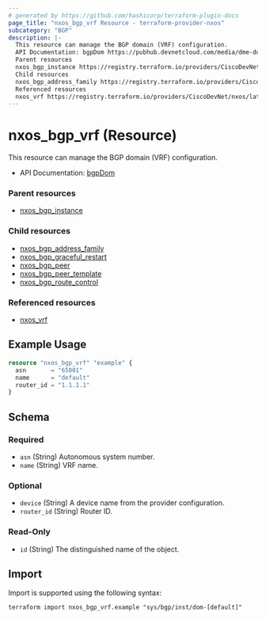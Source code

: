 ```yaml
---
# generated by https://github.com/hashicorp/terraform-plugin-docs
page_title: "nxos_bgp_vrf Resource - terraform-provider-nxos"
subcategory: "BGP"
description: |-
  This resource can manage the BGP domain (VRF) configuration.
  API Documentation: bgpDom https://pubhub.devnetcloud.com/media/dme-docs-10-2-2/docs/Routing%20and%20Forwarding/bgp:Dom/
  Parent resources
  nxos_bgp_instance https://registry.terraform.io/providers/CiscoDevNet/nxos/latest/docs/resources/bgp_instance
  Child resources
  nxos_bgp_address_family https://registry.terraform.io/providers/CiscoDevNet/nxos/latest/docs/resources/bgp_address_familynxos_bgp_graceful_restart https://registry.terraform.io/providers/CiscoDevNet/nxos/latest/docs/resources/bgp_graceful_restartnxos_bgp_peer https://registry.terraform.io/providers/CiscoDevNet/nxos/latest/docs/resources/bgp_peernxos_bgp_peer_template https://registry.terraform.io/providers/CiscoDevNet/nxos/latest/docs/resources/bgp_peer_templatenxos_bgp_route_control https://registry.terraform.io/providers/CiscoDevNet/nxos/latest/docs/resources/bgp_route_control
  Referenced resources
  nxos_vrf https://registry.terraform.io/providers/CiscoDevNet/nxos/latest/docs/resources/vrf
---
```


# nxos_bgp_vrf (Resource)

This resource can manage the BGP domain (VRF) configuration.

- API Documentation: [bgpDom](https://pubhub.devnetcloud.com/media/dme-docs-10-2-2/docs/Routing%20and%20Forwarding/bgp:Dom/)

### Parent resources

- [nxos_bgp_instance](https://registry.terraform.io/providers/CiscoDevNet/nxos/latest/docs/resources/bgp_instance)

### Child resources

- [nxos_bgp_address_family](https://registry.terraform.io/providers/CiscoDevNet/nxos/latest/docs/resources/bgp_address_family)
- [nxos_bgp_graceful_restart](https://registry.terraform.io/providers/CiscoDevNet/nxos/latest/docs/resources/bgp_graceful_restart)
- [nxos_bgp_peer](https://registry.terraform.io/providers/CiscoDevNet/nxos/latest/docs/resources/bgp_peer)
- [nxos_bgp_peer_template](https://registry.terraform.io/providers/CiscoDevNet/nxos/latest/docs/resources/bgp_peer_template)
- [nxos_bgp_route_control](https://registry.terraform.io/providers/CiscoDevNet/nxos/latest/docs/resources/bgp_route_control)

### Referenced resources

- [nxos_vrf](https://registry.terraform.io/providers/CiscoDevNet/nxos/latest/docs/resources/vrf)

## Example Usage

```terraform
resource "nxos_bgp_vrf" "example" {
  asn       = "65001"
  name      = "default"
  router_id = "1.1.1.1"
}
```

<!-- schema generated by tfplugindocs -->
## Schema

### Required

- `asn` (String) Autonomous system number.
- `name` (String) VRF name.

### Optional

- `device` (String) A device name from the provider configuration.
- `router_id` (String) Router ID.

### Read-Only

- `id` (String) The distinguished name of the object.

## Import

Import is supported using the following syntax:

```shell
terraform import nxos_bgp_vrf.example "sys/bgp/inst/dom-[default]"
```
